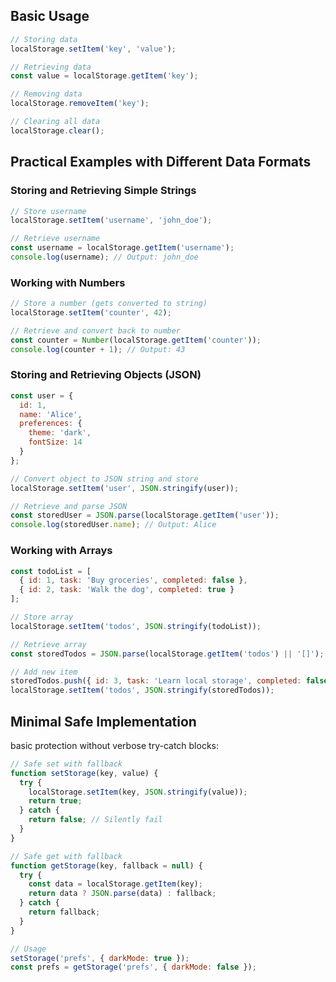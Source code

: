 ## Basic Usage

```javascript
// Storing data
localStorage.setItem('key', 'value');

// Retrieving data
const value = localStorage.getItem('key');

// Removing data
localStorage.removeItem('key');

// Clearing all data
localStorage.clear();
```

## Practical Examples with Different Data Formats

### Storing and Retrieving Simple Strings
```javascript
// Store username
localStorage.setItem('username', 'john_doe');

// Retrieve username
const username = localStorage.getItem('username');
console.log(username); // Output: john_doe
```

### Working with Numbers
```javascript
// Store a number (gets converted to string)
localStorage.setItem('counter', 42);

// Retrieve and convert back to number
const counter = Number(localStorage.getItem('counter'));
console.log(counter + 1); // Output: 43

```

### Storing and Retrieving Objects (JSON)

```javascript
const user = {
  id: 1,
  name: 'Alice',
  preferences: {
    theme: 'dark',
    fontSize: 14
  }
};

// Convert object to JSON string and store
localStorage.setItem('user', JSON.stringify(user));

// Retrieve and parse JSON
const storedUser = JSON.parse(localStorage.getItem('user'));
console.log(storedUser.name); // Output: Alice
```

### Working with Arrays

```javascript
const todoList = [
  { id: 1, task: 'Buy groceries', completed: false },
  { id: 2, task: 'Walk the dog', completed: true }
];

// Store array
localStorage.setItem('todos', JSON.stringify(todoList));

// Retrieve array
const storedTodos = JSON.parse(localStorage.getItem('todos') || '[]');

// Add new item
storedTodos.push({ id: 3, task: 'Learn local storage', completed: false });
localStorage.setItem('todos', JSON.stringify(storedTodos));
```

## Minimal Safe Implementation
basic protection without verbose try-catch blocks:

```javascript
// Safe set with fallback
function setStorage(key, value) {
  try {
    localStorage.setItem(key, JSON.stringify(value));
    return true;
  } catch {
    return false; // Silently fail
  }
}

// Safe get with fallback
function getStorage(key, fallback = null) {
  try {
    const data = localStorage.getItem(key);
    return data ? JSON.parse(data) : fallback;
  } catch {
    return fallback;
  }
}

// Usage
setStorage('prefs', { darkMode: true });
const prefs = getStorage('prefs', { darkMode: false });
```
